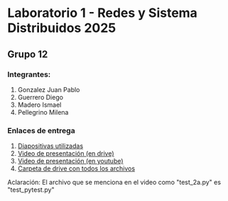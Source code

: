 # Laboratorio 1 - Redes y Sistema Distribuidos 2025
## Grupo 12
### Integrantes: 

1. Gonzalez Juan Pablo
2. Guerrero Diego
3. Madero Ismael 
4. Pellegrino Milena

### Enlaces de entrega
1. [Diapositivas utilizadas](https://drive.google.com/file/d/1FqtLd8xcE2NygSHi6f3ebHln7AbnzmoE/view?usp=sharing)
2. [Video de presentación (en drive)](https://drive.google.com/file/d/1cuDeets64x5ZD4XtDnYHVpyLvW795-t6/view?usp=sharing)
3. [Video de presentación (en youtube)](https://youtu.be/qYv1_3it2H0)
4. [Carpeta de drive con todos los archivos](https://drive.google.com/drive/folders/1v-3VICxn4mZEIR2aZDv6fPJWtGRqQ6Yl?usp=sharing)

Aclaración: El archivo que se menciona en el video como "test_2a.py" es "test_pytest.py" 
